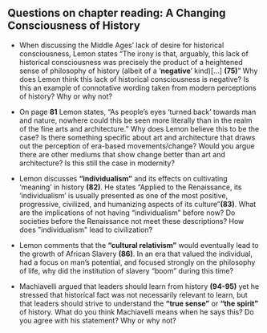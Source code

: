 ## Questions on chapter reading: A Changing Consciousness of History

- When discussing the Middle Ages’ lack of desire for historical consciousness, Lemon states “The irony is that, arguably, this lack of historical consciousness was precisely the product of a heightened sense of philosophy of history (albeit of a ‘**negative**’ kind)[…] **(75)**” Why does Lemon think this lack of historical consciousness is negative? Is this an example of connotative wording taken from modern perceptions of history? Why or why not?

- On page **81** Lemon states, “As people’s eyes ‘turned back’ towards man and nature, nowhere could this be seen more literally than in the realm of the fine arts and architecture.” Why does Lemon believe this to be the case? Is there something specific about art and architecture that draws out the perception of era-based movements/change? Would you argue there are other mediums that show change better than art and architecture? Is this still the case in modernity?

- Lemon discusses **“individualism”** and its effects on cultivating ‘meaning’ in history **(82)**. He states “Applied to the Renaissance, its ‘individualism’ is usually presented as one of the most positive, progressive, civilized, and humanizing aspects of its culture”**(83)**. What are the implications of not having “individualism” before now? Do societies before the Renaissance not meet these descriptions? How does "individualism" lead to civilization?

- Lemon comments that the **“cultural relativism”** would eventually lead to the growth of African Slavery **(86)**. In an era that valued the individual, had a focus on man’s potential, and focused strongly on the philosophy of life, why did the institution of slavery “boom” during this time?

- Machiavelli argued that leaders should learn from history **(94-95)** yet he stressed that historical fact was not necessarily relevant to learn, but that leaders should strive to understand the **“true sense”** or **“the spirit”** of history. What do you think Machiavelli means when he says this? Do you agree with his statement? Why or why not?


